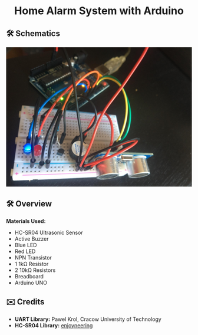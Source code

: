 <h1 align="center"> Home Alarm System with Arduino </h2>

## :hammer_and_wrench: Schematics

![circuit](https://github.com/danielammartins/home_alarm/blob/main/circuit.jpeg)


## :hammer_and_wrench: Overview

**Materials Used:**
- HC-SR04 Ultrasonic Sensor
- Active Buzzer
- Blue LED
- Red LED
- NPN Transistor
- 1 1kΩ Resistor
- 2 10kΩ Resistors
- Breadboard
- Arduino UNO

## :envelope: Credits

- **UART Library:** Pawel Krol, Cracow University of Technology
- **HC-SR04 Library:** [enjoyneering](https://github.com/enjoyneering/HCSR04)
